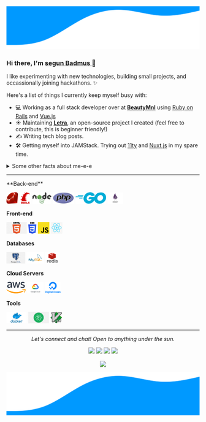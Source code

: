 <img src="images/wave.svg" alt="Hero image">

### Hi there, I'm [segun Badmus ](https://github.com/badmus306) 👋
<!--
🏠 I’m currently living at Duisburg, Germany 🇻🇳. <br/>
👨‍💻 I’m currently working as a Full-stack Developer.<br/>
🔭 I’m currently working on my pet projects.<br/>
🌱 I’m currently learning English 🤦‍♂.<br/>
☕️ I’m coffeer. <br/>
⚡ Bla bla bla...
-->

I like experimenting with new technologies, building small projects, and occassionally joining hackathons. ✨

Here's a list of things I currently keep myself busy with:

- 💻 Working as a full stack developer over at **[BeautyMnl](https://beautymnl.com)** using [Ruby on Rails](https://rubyonrails.org/) and [Vue.js](https://vuejs.org/)
- ☀️ Maintaining **[Letra](https://github.com/badmus306)**, an open-source project I created (feel free to contribute, this is beginner friendly!)
- ✍️ Writing tech blog posts.
- 🛠 Getting myself into JAMStack. Trying out [11ty](https://www.11ty.dev/) and [Nuxt.js](https://nuxtjs.org/) in my spare time.

<details>
  <summary>Some other facts about me-e-e</summary>
  <br>
  <p><i>Siri play ME! by Taylor Swift ft. Brendon Urie 🎶</i><p>

  - I post random photos and trip snippets at **[VSCO](https://vsco.co/jayehernandez)**. (Look at the Journal's tab!)
  - My go to jam when coding: musicals. Non-stop. ⭐️
  - I absolutely adore Eevee, the best Pokemon.
  

  ![My github stats](https://github-readme-stats.vercel.app/api?username=badmus306&show_icons=true&theme=nord)        ![Top Langs](https://github-readme-stats.vercel.app/api/top-langs/?username=badmus306)
  <br><br>
</details>

<hr/>
**Back-end**

<code><img height="30" src="https://raw.githubusercontent.com/badmus306/badmus306/master/images/ruby.png"></code>
<code><img height="30" src="https://raw.githubusercontent.com/badmus306/badmus306/master/images/rails.png"></code>
<code><img height="30" src="https://raw.githubusercontent.com/badmus306/badmus306/master/images/nodejs.png"></code>
<code><img height="30" src="https://raw.githubusercontent.com/badmus306/badmus306/master/images/php.svg"></code>
<code><img height="30" src="https://raw.githubusercontent.com/badmus306/badmus306/master/images/go.png"></code>
<code><img height="30" src="https://raw.githubusercontent.com/badmus306/badmus306/master/images/elixir.png"></code>

**Front-end**

<code><img height="30" src="https://raw.githubusercontent.com/badmus306/badmus306/master/images/html.png"></code>
<code><img height="30" src="https://raw.githubusercontent.com/badmus306/badmus306/master/images/css3.png"></code>
<code><img height="30" src="https://raw.githubusercontent.com/badmus306/badmus306/master/images/js.png"></code>
<code><img height="30" src="https://raw.githubusercontent.com/badmus306/badmus306/master/images/reactjs.png"></code>

**Databases**

<code><img height="30" src="https://raw.githubusercontent.com/badmus306/badmus306/master/images/postgresql.png"></code>
<code><img height="30" src="https://raw.githubusercontent.com/badmus306/badmus306/master/images/mysql.svg"></code>
<code><img height="30" src="https://raw.githubusercontent.com/badmus306/badmus306/master/images/redis.png"></code>

**Cloud Servers**

<code><img height="30" src="https://raw.githubusercontent.com/badmus306/badmus306/master/images/aws.png"></code>
<code><img height="30" src="https://raw.githubusercontent.com/badmus306/badmus306/master/images/gcloud.png"></code>
<code><img height="30" src="https://raw.githubusercontent.com/badmus306/badmus306/master/images/DigitalOcean.png"></code>

**Tools**

<code><img height="30" src="https://raw.githubusercontent.com/badmus306/badmus306/master/images/docker.png"></code>
<code><img height="30" src="https://raw.githubusercontent.com/badmus306/badmus306/master/images/atom.png"></code>
<code><img height="30" src="https://raw.githubusercontent.com/badmus306/badmus306/master/images/vim.png"></code>

<hr>
<p align="center">
  <i>Let's connect and chat! Open to anything under the sun.</i>

  <p align="center">
    <a href="https://twitter.com/jayehernandez_" alt="Twitter"><img src="https://raw.githubusercontent.com/jayehernandez/jayehernandez/3f5402efef9a0ae89211a6e04609558e862ca616/readme/twitter-fill.svg"></a>
    <a href="https://www.linkedin.com/in/jayehernandez/" alt="Linkedin"><img src="https://raw.githubusercontent.com/jayehernandez/jayehernandez/3f5402efef9a0ae89211a6e04609558e862ca616/readme/linkedin-fill.svg"></a>
    <a href="mailto:jaye@jayehernandez.com" alt="Contact me"><img src="https://raw.githubusercontent.com/badmus306/badmus306/3f5402efef9a0ae89211a6e04609558e862ca616/readme/mail-fill.svg"></a>
    <a href="https://jayehernandez.com" alt="My site"><img src="https://raw.githubusercontent.com/badmus306/badmus306/3f5402efef9a0ae89211a6e04609558e862ca616/readme/external-link-line.svg"></a>
  </p>

  <p align="center">
    <a href="http://hits.dwyl.com/jayehernandez/jayehernandez">
      <img align="center" src="http://hits.dwyl.com/jayehernandez/jayehernandez.svg">
    </a>
  </p>
</p>


<img src="images/wavefoot.svg" alt="Hero image"> 


